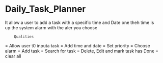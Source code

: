# Daily_Task_Planner

It allow a user to add a task with a specific time and Date one theh time is up the system alarm with the aler you choose

        Qualities

= Allow user t0 inputa task
= Add time and date 
= Set priority
= Choose alarm
= Add task
= Search for task
= Delete, Edit and mark task has Done
= clear all 
